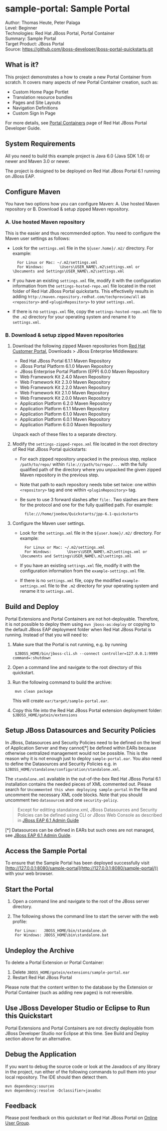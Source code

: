 <!--~ Do not edit this derived file! See jboss-portal-quickstarts/src/main/freemarker/sample-portal/README.md.ftl ~-->

sample-portal: Sample Portal
============================
Author: Thomas Heute, Peter Palaga  
Level: Beginner  
Technologies: Red Hat JBoss Portal, Portal Container  
Summary: Sample Portal  
Target Product: JBoss Portal  
Source: <https://github.com/jboss-developer/jboss-portal-quickstarts.git>


What is it?
-----------

This project demonstrates a how to create a new Portal Container from scratch. It covers many aspects of new Portal Container
creation, such as:

* Custom Home Page Portlet
* Translation resource bundles
* Pages and Site Layouts
* Navigation Definitions
* Custom Sign In Page

For more details, see [Portal Containers](https://access.redhat.com/site/documentation/en-US/JBoss_Portal_Platform/6.1/html/Development_Guide/chap-Portal_Containers.html) page of
Red Hat JBoss Portal Developer Guide.


<!--~ Included from gatein-portal-quickstarts-parent/src/main/freemarker/include/system-requirements.md.ftl ~-->
System Requirements
-------------------

All you need to build this example project is Java 6.0 (Java SDK 1.6) or newer and Maven 3.0 or newer.

The project is designed to be deployed on Red Hat JBoss Portal 6.1 running on JBoss EAP.


<!--~ Included from gatein-portal-quickstarts-parent/src/main/freemarker/include/configure-maven.md.ftl ~-->
Configure Maven
---------------

You have two options how you can configure Maven: A. Use hosted Maven repository or B. Download & setup zipped Maven repository.

### A. Use hosted Maven repository

This is the easier and thus recommended option. You need to configure the Maven user settings as follows:

* Look for the `settings.xml` file in the `${user.home}/.m2/` directory. For example:

        For Linux or Mac: ~/.m2/settings.xml
        For Windows:       \Users\USER_NAME\.m2\settings.xml or \Documents and Settings\USER_NAME\.m2\settings.xml
* If you have an existing `settings.xml` file, modify it with the configuration information from the `settings-hosted-repo.xml`
  file located in the root folder of Red Hat JBoss Portal quickstarts. This effectivelly results in
  adding `http://maven.repository.redhat.com/techpreview/all` as `<repository>` and `<pluginRepository>` to your `settings.xml`.
* If there is no `settings.xml` file, copy the `settings-hosted-repo.xml` file to the `.m2` directory for your
  operating system and rename it to `settings.xml`.

### B. Download & setup zipped Maven repositories

1.  Download the following zipped Maven repositories from [Red Hat Customer Portal](https://access.redhat.com/),
    Downloads > JBoss Enterprise Middleware:
    * Red Hat JBoss Portal 6.1.1 Maven Repository
    * JBoss Portal Platform 6.1.0 Maven Repository
    * JBoss Enterprise Portal Platform (EPP) 6.0.0 Maven Repository
    * Web Framework Kit 2.4.0 Maven Repository
    * Web Framework Kit 2.3.0 Maven Repository
    * Web Framework Kit 2.2.0 Maven Repository
    * Web Framework Kit 2.1.0 Maven Repository
    * Web Framework Kit 2.0.0 Maven Repository
    * Application Platform 6.2.0 Maven Repository
    * Application Platform 6.1.1 Maven Repository
    * Application Platform 6.1.0 Maven Repository
    * Application Platform 6.0.1 Maven Repository
    * Application Platform 6.0.0 Maven Repository

    Unpack each of these files to a separate directory.

2.  Modify the `settings-zipped-repos.xml` file located in the root directory of Red Hat JBoss Portal
    quickstarts:
    * For each zipped repository unpacked in the previous step, replace `/path/to/repo/` within `file:///path/to/repo/...`
      with the fully qualified path of the directory where you unpacked the given zipped Maven repository in the previous
      step.
    * Note that path to each repository needs tobe set twice: one within `<repository>` tag and one within
      `<pluginRepository>` tag.
    * Be sure to use 3 forward slashes after `file:`. Two slashes are there for the protocol and one for the fully qualified
      path. For example:

            file:///home/joedoe/Quickstarts/jpp-6.1-quickstarts
3.  Configure the Maven user settings.
    * Look for the `settings.xml` file in the `${user.home}/.m2/` directory. For example:

            For Linux or Mac: ~/.m2/settings.xml
            For Windows:       \Users\USER_NAME\.m2\settings.xml or \Documents and Settings\USER_NAME\.m2\settings.xml
    * If you have an existing `settings.xml` file, modify it with the configuration information from the `example-settings.xml`
      file.
    * If there is no `settings.xml` file, copy the modified `example-settings.xml` file to the `.m2` directory for your
      operating system and rename it to `settings.xml`.



<!--~ Included from gatein-portal-quickstarts-parent/src/main/freemarker/include/build-and-deploy-portal-container-or-extension.md.ftl ~-->
Build and Deploy
----------------

Portal Extensions and Portal Containers are not hot-deployable. Therefore, it is not possible to deploy them using 
`mvn jboss-as:deploy` or copying to the default JBoss EAP deployment folder when 
Red Hat JBoss Portal is running. Instead of that you will need to:

1. Make sure that the Portal is not running, e.g. by running 

        $JBOSS_HOME/bin/jboss-cli.sh --connect controller=127.0.0.1:9999 command=:shutdown

2. Open a command line and navigate to the root directory of this quickstart.
3. Run the following command to build the archive:

        mvn clean package

    This will create `ear/target/sample-portal.ear`.
4. Copy this file into the Red Hat JBoss Portal extension deployment folder: `$JBOSS_HOME/gatein/extensions`

Setup JBoss Datasources and Security Policies
---------------------------------------------

In JBoss, Datasources and Security Policies need to be defined on the level of Application Server and they
cannot[*] be defined within EARs because otherwise centralized management would not be possible. This is
the reason why it is not enough just to deploy `sample-portal.ear`. You also need to define the
Datasources and Security Policies e.g. in `$JBOSS_HOME/standalone/configuration/standalone.xml`.

The `standalone.xml` available in the out-of-the-box Red Hat JBoss Portal 6.1 installation contains the needed pieces
of XML commented out. Please search for `Uncommented this when deploying sample-portal` in the file and uncomment the
necessary XML code blocks. Note that you should uncomment two `datasource`s and one `security-policy`.

> Except for editting standalone.xml, JBoss Datasources and Security Policies can be defined using CLI or JBoss Web Console as
> described in [JBoss EAP 6.1 Admin Guide](https://access.redhat.com/site/documentation/en-US/JBoss_Enterprise_Application_Platform/6.1/html/Administration_and_Configuration_Guide/chap-Datasource_Management.html)

[*] Datasources can be defined in EARs but such ones are not managed, see
[JBoss EAP 6.1 Admin Guide](https://access.redhat.com/site/documentation/en-US/JBoss_Enterprise_Application_Platform/6.1/html/Administration_and_Configuration_Guide/chap-Datasource_Management.html#Deployment_of_-ds.xml_files).


Access the Sample Portal
------------------------

To ensure that the Sample Portal has been deployed successfully visit
[http://127.0.0.1:8080/sample-portal](http://127.0.0.1:8080/sample-portal/)) with your web browser.


<!--~ Included from gatein-portal-quickstarts-parent/src/main/freemarker/include/start-the-portal.md.ftl ~-->
Start the Portal
----------------

1. Open a command line and navigate to the root of the JBoss server directory.
2. The following shows the command line to start the server with the web profile:

        For Linux:   JBOSS_HOME/bin/standalone.sh
        For Windows: JBOSS_HOME\bin\standalone.bat


Undeploy the Archive
--------------------

To delete a Portal Extension or Portal Container:

1. Delete `JBOSS_HOME/gatein/extensions/sample-portal.ear`
2. Restart Red Hat JBoss Portal

Please note that the content written to the database by the Extension or Portal Container (such as adding new pages) is not 
reversible.


Use JBoss Developer Studio or Eclipse to Run this Quickstart
------------------------------------------------------------

Portal Extensions and Portal Containers are not directly deployable from JBoss Developer Studio nor Eclipse at this time. 
See Build and Deploy section above for an alternative.  


<!--~ Included from gatein-portal-quickstarts-parent/src/main/freemarker/include/debug.md.ftl ~-->
Debug the Application
---------------------

If you want to debug the source code or look at the Javadocs of any library in the project, run either of the following 
commands to pull them into your local repository. The IDE should then detect them.

    mvn dependency:sources
    mvn dependency:resolve -Dclassifier=javadoc


<!--~ Included from gatein-portal-quickstarts-parent/src/main/freemarker/include/feedback.md.ftl ~-->
Feedback
--------

Please post feedback on this quickstart or Red Hat JBoss Portal on [Online User Group](https://access.redhat.com/groups/jboss-enterprise-middleware).
